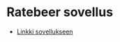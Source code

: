 #  Ratebeer sovellus

* [Linkki sovellukseen](https://protected-meadow-23090.herokuapp.com/breweries)
